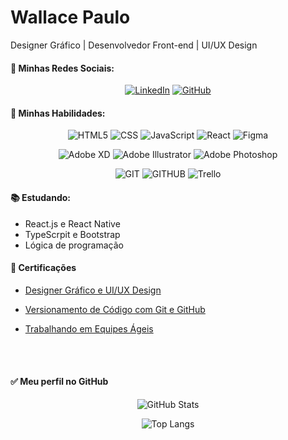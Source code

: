 # Wallace Paulo

Designer Gráfico | Desenvolvedor Front-end | UI/UX Design

#### 📱 Minhas Redes Sociais:

<center>

[![LinkedIn](https://img.shields.io/badge/LinkedIn-000?style=for-the-badge&logo=linkedin&logoColor=0E76A8)](https://www.linkedin.com/in/wallace-paulo-425735216/)
[![GitHub](https://img.shields.io/badge/GitHub-000?style=for-the-badge&logoColor=ffcd00&logo=github)](https://github.com/Wallace-Paulo)

</center>

#### 💪 Minhas Habilidades:

<center>

![HTML5](https://img.shields.io/badge/HTML-000?style=for-the-badge&logoColor=ffcd00&logo=HTML5)
![CSS](https://img.shields.io/badge/CSS-000?style=for-the-badge&logoColor=ffcd00&logo=CSS3)
![JavaScript](https://img.shields.io/badge/JavaScript-000?style=for-the-badge&logoColor=ffcd00&logo=JavaScript)
![React](https://img.shields.io/badge/React-000?style=for-the-badge&logoColor=ffcd00&logo=React)
![Figma](https://img.shields.io/badge/Figma-000?style=for-the-badge&logoColor=ffcd00&logo=Figma)

![Adobe XD](https://img.shields.io/badge/AdobeXD-000?style=for-the-badge&logoColor=ffcd00&logo=AdobeXD)
![Adobe Illustrator](https://img.shields.io/badge/Illustrator-000?style=for-the-badge&logoColor=ffcd00&logo=AdobeIllustrator)
![Adobe Photoshop](https://img.shields.io/badge/Photoshop-000?style=for-the-badge&logoColor=ffcd00&logo=AdobePhotoshop)

![GIT](https://img.shields.io/badge/git-000?style=for-the-badge&logoColor=ffcd00&logo=git)
![GITHUB](https://img.shields.io/badge/github-000?style=for-the-badge&logoColor=ffcd00&logo=github)
![Trello](https://img.shields.io/badge/Trello-000?style=for-the-badge&logoColor=ffcd00&logo=Trello)

</center>

#### 📚 Estudando:

- React.js e React Native
- TypeScrpit e Bootstrap
- Lógica de programação

#### 🥇 Certificações

- [Designer Gráfico e UI/UX Design](https://ude.my/UC-a4a5aced-1e41-42c5-b7df-4713230753c2)

- [Versionamento de Código com Git e GitHub](https://www.dio.me/certificate/8BE2C6C8/share)

- [Trabalhando em Equipes Ágeis](https://www.dio.me/certificate/F543EFB3/share)
  <br/><br/>

<br/>

#### ✅ Meu perfil no GitHub

<center>

![GitHub Stats](https://github-readme-stats.vercel.app/api?username=Wallace-Paulo&theme=transparent&bg_color=000&border_color=30A3DC&show_icons=true&icon_color=ffcd00&title_color=FFA500&text_color=FFF)

![Top Langs](https://github-readme-stats-git-masterrstaa-rickstaa.vercel.app/api/top-langs/?username=Wallace-Paulo&bg_color=000&border_color=30A3DC&title_color=ffcd00&text_color=FFF)

</center>
